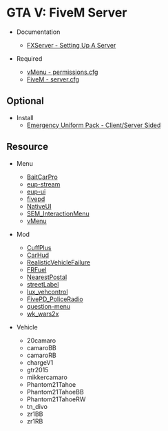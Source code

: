# GTA V: FiveM Server

- Documentation
  - [FXServer - Setting Up A Server](https://docs.fivem.net/docs/server-manual/setting-up-a-server/)
- Required

  - [vMenu - permissions.cfg](https://github.com/TomGrobbe/vMenu/blob/master/vMenuServer/config/permissions.cfg)
  - [FiveM - server.cfg](https://docs.fivem.net/docs/server-manual/setting-up-a-server/#a-nameservercfgexampleaservercfg)

## Optional

- Install
  - [Emergency Uniform Pack - Client/Server Sided](https://forum.cfx.re/t/emergency-uniform-pack-client-server-sided-easy-install-update-5-0-announcement/97599)

## Resource

- Menu
  - [BaitCarPro](https://forum.cfx.re/t/release-baitcarpro/263512)
  - [eup-stream](https://forum.cfx.re/t/release-eup-for-fivem-server-sided/139848)
  - [eup-ui](https://forum.cfx.re/t/release-eup-for-fivem-server-sided/139848)
  - [fivepd](https://gtapolicemods.com/index.php?/files/file/808-fivepd/)
  - [NativeUI](https://forum.cfx.re/t/release-dev-nativeuilua/98318)
  - [SEM_InteractionMenu](https://semdevelopment.com/releases/interactionmenu/)
  - [vMenu](https://forum.cfx.re/t/vmenu/88868)

- Mod
  - [CuffPlus](https://forum.cfx.re/t/release-cuff-script-cuff-script-with-animations/228394)
  - [CarHud](https://forum.cfx.re/t/release-carhud-and-helihud-modified-and-better-looking-v-1-9-new-update/97812)
  - [RealisticVehicleFailure](https://forum.cfx.re/t/release-realistic-vehicle-failure/57801)
  - [FRFuel](https://forum.cfx.re/t/release-frfuel-v1-7-0/5467)
  - [NearestPostal](https://forum.cfx.re/t/release-nearest-postal-script/293511)
  - [streetLabel](https://forum.cfx.re/t/release-street-label/43864)
  - [lux_vehcontrol](https://forum.cfx.re/t/release-luxart-vehicle-control-els-clicks/921644)
  - [FivePD_PoliceRadio](https://gtapolicemods.com/index.php?/files/file/1299-fivepd-police-radio/)
  - [question-menu](https://gtapolicemods.com/index.php?/files/file/867-fivepd-interaction-questions-menu/)
  - [wk_wars2x](https://forum.cfx.re/t/release-wraith-ars-2x-police-radar-and-plate-reader-v1-2-4/1058277/38)

- Vehicle
  - 20camaro
  - camaroBB
  - camaroRB
  - chargeV1
  - gtr2015
  - mikkercamaro
  - Phantom21Tahoe
  - Phantom21TahoeBB
  - Phantom21TahoeRW
  - tn_divo
  - zr1BB
  - zr1RB
